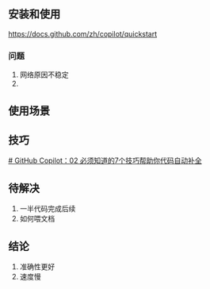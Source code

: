 

## 安装和使用

https://docs.github.com/zh/copilot/quickstart
### 问题

1. 网络原因不稳定
2. 


## 使用场景


## 技巧


[# GitHub Copilot：02 必须知道的7个技巧帮助你代码自动补全](https://ducafecat.com/blog/7-must-know-tips-to-help-you-autocomplete-your-code-with-github-copilot-02)


## 待解决

1. 一半代码完成后续
2. 如何喂文档



## 结论

1. 准确性更好
2. 速度慢